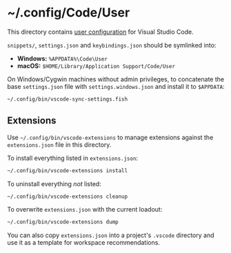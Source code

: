 # ~/.config/Code/User

This directory contains [user configuration][vs] for Visual Studio Code.

[vs]: https://code.visualstudio.com/docs/getstarted/settings

`snippets/`, `settings.json` and `keybindings.json` should be symlinked into:

- **Windows:** `%APPDATA%\Code\User`
- **macOS:** `$HOME/Library/Application Support/Code/User`

On Windows/Cygwin machines without admin privileges, to concatenate the base
`settings.json` file with `settings.windows.json` and install it to `$APPDATA`:

```sh
~/.config/bin/vscode-sync-settings.fish
```

## Extensions

Use `~/.config/bin/vscode-extensions` to manage extensions against the
`extensions.json` file in this directory.

To install everything listed in `extensions.json`:

```sh
~/.config/bin/vscode-extensions install
```

To uninstall everything _not_ listed:

```sh
~/.config/bin/vscode-extensions cleanup
```

To overwrite `extensions.json` with the current loadout:

```sh
~/.config/bin/vscode-extensions dump
```

You can also copy `extensions.json` into a project's `.vscode` directory and use
it as a template for workspace recommendations.
